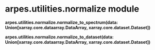 # arpes.utilities.normalize module

**arpes.utilities.normalize.normalize\_to\_spectrum(data:
Union\[xarray.core.dataarray.DataArray, xarray.core.dataset.Dataset\])**

**arpes.utilities.normalize.normalize\_to\_dataset(data:
Union\[xarray.core.dataarray.DataArray, xarray.core.dataset.Dataset\])**
